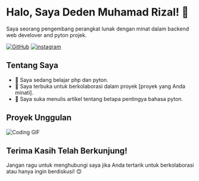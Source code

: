# Halo, Saya Deden Muhamad Rizal! 👋

<!-- Pengenalan Singkat -->
Saya seorang pengembang perangkat lunak dengan minat dalam backend web develover and pyton projek.

<!-- Tambahkan Ikon Sosial Media -->
[![GitHub](https://img.shields.io/badge/-GitHub-black?style=flat-square&logo=github&logoColor=white)](https://github.com/dedenrizal)
[![instagram](https://img.shields.io/badge/-Instagram-black?style=flat-square&logo=instagram&logoColor=white)](https://instagram.com/dedenrizal)


<!-- Tentang Saya -->
## Tentang Saya
- 🌱 Saya sedang belajar php dan pyton.
- 👯 Saya terbuka untuk berkolaborasi dalam proyek [proyek yang Anda minati].
- 📝 Saya suka menulis artikel tentang betapa pentingya bahasa pyton.

<!-- Proyek Unggulan -->
## Proyek Unggulan

<!-- Tambahan: GIF atau Gambar -->
<img src="https://media.giphy.com/media/3o7aD4YXm5v4a5M1L6/giphy.gif" alt="Coding GIF">

<!-- Akhir Kata -->
## Terima Kasih Telah Berkunjung!
Jangan ragu untuk menghubungi saya jika Anda tertarik untuk berkolaborasi atau hanya ingin berdiskusi! 😊
